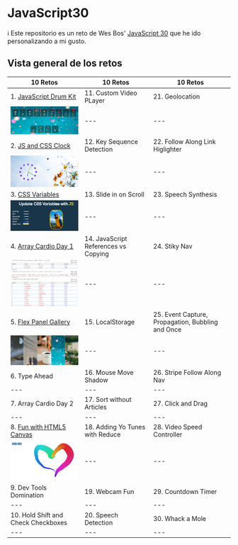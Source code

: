# JavaScript30

ℹ️ Este repositorio es un reto de Wes Bos' [JavaScript 30](https://javascript30.com/) que he ido personalizando a mi gusto.

## Vista general de los retos

| 10 Retos                                                                                                      | 10 Retos                             | 10 Retos                                          |
| ------------------------------------------------------------------------------------------------------------- | ------------------------------------ | ------------------------------------------------- |
| 1. [JavaScript Drum Kit](https://github.com/mercarf/JavaScript30/tree/main/01-DrumKit)                        | 11. Custom Video PLayer              | 21. Geolocation                                   |
| <img src="./01-DrumKit/infoReadme/vista-general.PNG" alt="image drum kit" width="300px">                      | ---                                  | ---                                               |
| 2. [JS and CSS Clock](https://github.com/mercarf/JavaScript30/tree/main/02-Clockt)                            | 12. Key Sequence Detection           | 22. Follow Along Link Higlighter                  |
| <img src="./02-Clock/infoReadme/imgClock.PNG" alt="image clock" width="300px">                                | ---                                  | ---                                               |
| 3. [CSS Variables](https://github.com/mercarf/JavaScript30/tree/main/03-CSSVariables)                         | 13. Slide in on Scroll               | 23. Speech Synthesis                              |
| <img src="./03-CSSVariables/infoReadme/imgCSSVariables.PNG" alt="image css variables" width="300px">          | ---                                  | ---                                               |
| 4. [Array Cardio Day 1](https://github.com/mercarf/JavaScript30/tree/main/04-ArrayCardio1)                    | 14. JavaScript References vs Copying | 24. Stiky Nav                                     |
| <img src="./04-ArrayCardio1/infoReadme/imgArray1.PNG" alt="image array cardio 1" width="300px">               | ---                                  | ---                                               |
| 5. [Flex Panel Gallery](https://github.com/mercarf/JavaScript30/tree/main/05-FlexPanelGallery)                | 15. LocalStorage                     | 25. Event Capture, Propagation, Bubbling and Once |
| <img src="./05-FlexPanelGallery/infoReadme/imgFlexPanels1.PNG" alt="image flex panels gallery" width="300px"> | ---                                  | ---                                               |
| 6. Type Ahead                                                                                                 | 16. Mouse Move Shadow                | 26. Stripe Follow Along Nav                       |
| ---                                                                                                           | ---                                  | ---                                               |
| 7. Array Cardio Day 2                                                                                         | 17. Sort without Articles            | 27. Click and Drag                                |
| ---                                                                                                           | ---                                  | ---                                               |
| 8. [Fun with HTML5 Canvas](https://github.com/mercarf/JavaScript30/tree/main/08-FunHtml5Canvas)               | 18. Adding Yo Tunes with Reduce      | 28. Video Speed Controller                        |
| <img src="./08-FunHtml5Canvas/infoReadme/imgCanvas.PNG" alt="image canvas" width="300px">                     | ---                                  | ---                                               |
| 9. Dev Tools Domination                                                                                       | 19. Webcam Fun                       | 29. Countdown Timer                               |
| ---                                                                                                           | ---                                  | ---                                               |
| 10. Hold Shift and Check Checkboxes                                                                           | 20. Speech Detection                 | 30. Whack a Mole                                  |
| ---                                                                                                           | ---                                  | ---                                               |
